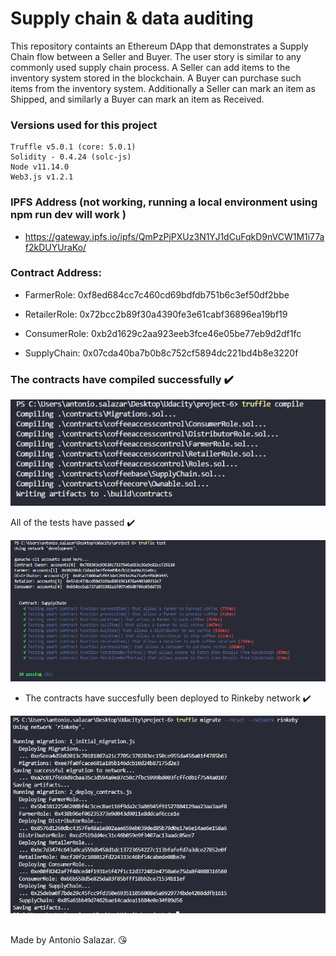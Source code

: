 # Supply chain & data auditing

This repository containts an Ethereum DApp that demonstrates a Supply Chain flow between a Seller and Buyer. The user story is similar to any commonly used supply chain process. A Seller can add items to the inventory system stored in the blockchain. A Buyer can purchase such items from the inventory system. Additionally a Seller can mark an item as Shipped, and similarly a Buyer can mark an item as Received.

### Versions used for this project

```
Truffle v5.0.1 (core: 5.0.1)
Solidity - 0.4.24 (solc-js)
Node v11.14.0
Web3.js v1.2.1
```

### IPFS Address (not working, running a local environment using npm run dev will work )

- https://gateway.ipfs.io/ipfs/QmPzPjPXUz3N1YJ1dCuFqkD9nVCW1M1i77af2kDUYUraKo/

### Contract Address:

- FarmerRole: 0xf8ed684cc7c460cd69bdfdb751b6c3ef50df2bbe

- RetailerRole: 0x72bcc2b89f30a4390fe3e61cabf36896ea19bf19

- ConsumerRole: 0xb2d1629c2aa923eeb3fce46e05be77eb9d2df1fc

- SupplyChain: 0x07cda40ba7b0b8c752cf5894dc221bd4b8e3220f

### The contracts have compiled successfully ✔️

![](images/compiled-contracts.png)

All of the tests have passed ✔️

![](images/tests.png)

- The contracts have succesfully been deployed to Rinkeby network ✔️

![](images/migrate-rinkeby.png)

<br /> Made by Antonio Salazar. 😘
